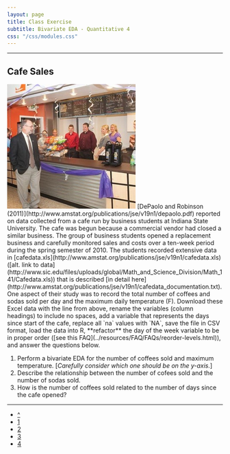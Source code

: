 ```yaml
---
layout: page
title: Class Exercise
subtitle: Bivariate EDA - Quantitative 4
css: "/css/modules.css"
---
```


----

## Cafe Sales
<img src="zimgs/cafe.jpg" alt="Cafe" class="img-right">
[DePaolo and Robinson (2011)](http://www.amstat.org/publications/jse/v19n1/depaolo.pdf) reported on data collected from a cafe run by business students at Indiana State University.  The cafe was begun because a commercial vendor had closed a similar business.  The group of business students opened a replacement business and carefully monitored sales and costs over a ten-week period during the spring semester of 2010.  The students recorded extensive data in [cafedata.xls](http://www.amstat.org/publications/jse/v19n1/cafedata.xls) ([alt. link to data](http://www.sic.edu/files/uploads/global/Math_and_Science_Division/Math_141/Cafedata.xls)) that is described [in detail here](http://www.amstat.org/publications/jse/v19n1/cafedata_documentation.txt).  One aspect of their study was to record the total number of coffees and sodas sold per day and the maximum daily temperature (F).  Download these Excel data with the line from above, rename the variables (column headings) to include no spaces, add a variable that represents the days since start of the cafe, replace all `na` values with `NA`, save the file in CSV format, load the data into R, **refactor** the day of the week variable to be in proper order ([see this FAQ](../resources/FAQ/FAQs/reorder-levels.html)), and answer the questions below.

1. Perform a bivariate EDA for the number of coffees sold and maximum temperature. [*Carefully consider which one should be on the y-axis.*]
1. Describe the relationship between the number of cofees sold and the number of sodas sold.
1. How is the number of coffees sold related to the number of days since the cafe opened?

----

<div class="text-center">
<ul class="pagination pagination-lg">
  <li><a href="BEDAQuant.html">^</a></li>
  <li><a href="BEDAQuant_CE1.html">1</a></li>
  <li><a href="BEDAQuant_CE2.html">2</a></li>
  <li><a href="BEDAQuant_CE3.html">3</a></li>
  <li class="active"><a href="#">4</a></li>
</ul>
</div>
